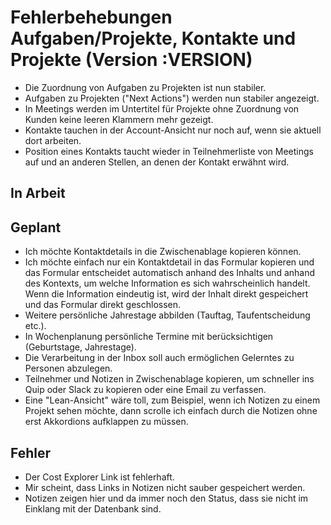 # Fehlerbehebungen Aufgaben/Projekte, Kontakte und Projekte (Version :VERSION)

- Die Zuordnung von Aufgaben zu Projekten ist nun stabiler.
- Aufgaben zu Projekten ("Next Actions") werden nun stabiler angezeigt.
- In Meetings werden im Untertitel für Projekte ohne Zuordnung von Kunden keine leeren Klammern mehr gezeigt.
- Kontakte tauchen in der Account-Ansicht nur noch auf, wenn sie aktuell dort arbeiten.
- Position eines Kontakts taucht wieder in Teilnehmerliste von Meetings auf und an anderen Stellen, an denen der Kontakt erwähnt wird.

## In Arbeit

## Geplant

- Ich möchte Kontaktdetails in die Zwischenablage kopieren können.
- Ich möchte einfach nur ein Kontaktdetail in das Formular kopieren und das Formular entscheidet automatisch anhand des Inhalts und anhand des Kontexts, um welche Information es sich wahrscheinlich handelt. Wenn die Information eindeutig ist, wird der Inhalt direkt gespeichert und das Formular direkt geschlossen.
- Weitere persönliche Jahrestage abbilden (Tauftag, Taufentscheidung etc.).
- In Wochenplanung persönliche Termine mit berücksichtigen (Geburtstage, Jahrestage).
- Die Verarbeitung in der Inbox soll auch ermöglichen Gelerntes zu Personen abzulegen.
- Teilnehmer und Notizen in Zwischenablage kopieren, um schneller ins Quip oder Slack zu kopieren oder eine Email zu verfassen.
- Eine "Lean-Ansicht" wäre toll, zum Beispiel, wenn ich Notizen zu einem Projekt sehen möchte, dann scrolle ich einfach durch die Notizen ohne erst Akkordions aufklappen zu müssen.

## Fehler

- Der Cost Explorer Link ist fehlerhaft.
- Mir scheint, dass Links in Notizen nicht sauber gespeichert werden.
- Notizen zeigen hier und da immer noch den Status, dass sie nicht im Einklang mit der Datenbank sind.
